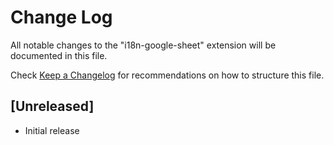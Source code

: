 # Change Log

All notable changes to the "i18n-google-sheet" extension will be documented in this file.

Check [Keep a Changelog](http://keepachangelog.com/) for recommendations on how to structure this file.

## [Unreleased]

- Initial release